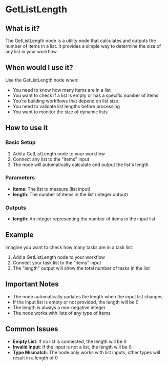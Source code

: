 # GetListLength

## What is it?

The GetListLength node is a utility node that calculates and outputs the number of items in a list. It provides a simple way to determine the size of any list in your workflow.

## When would I use it?

Use the GetListLength node when:

- You need to know how many items are in a list
- You want to check if a list is empty or has a specific number of items
- You're building workflows that depend on list size
- You need to validate list lengths before processing
- You want to monitor the size of dynamic lists

## How to use it

### Basic Setup

1. Add a GetListLength node to your workflow
1. Connect any list to the "items" input
1. The node will automatically calculate and output the list's length

### Parameters

- **items**: The list to measure (list input)
- **length**: The number of items in the list (integer output)

### Outputs

- **length**: An integer representing the number of items in the input list

## Example

Imagine you want to check how many tasks are in a task list:

1. Add a GetListLength node to your workflow
1. Connect your task list to the "items" input
1. The "length" output will show the total number of tasks in the list

## Important Notes

- The node automatically updates the length when the input list changes
- If the input list is empty or not provided, the length will be 0
- The length is always a non-negative integer
- The node works with lists of any type of items

## Common Issues

- **Empty List**: If no list is connected, the length will be 0
- **Invalid Input**: If the input is not a list, the length will be 0
- **Type Mismatch**: The node only works with list inputs, other types will result in a length of 0 
